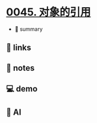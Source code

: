 # [0045. 对象的引用](https://github.com/Tdahuyou/javascript/tree/main/0045.%20%E5%AF%B9%E8%B1%A1%E7%9A%84%E5%BC%95%E7%94%A8)

- 📝 summary

## 🔗 links
## 📒 notes
## 💻 demo
## 🤖 AI

